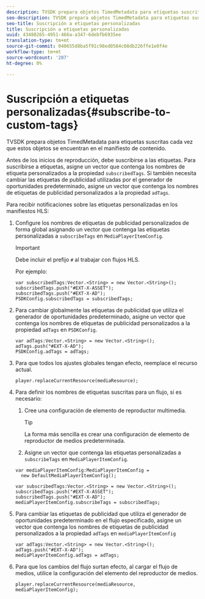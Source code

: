 ```yaml
---
description: TVSDK prepara objetos TimedMetadata para etiquetas suscritas cada vez que estos objetos se encuentran en el manifiesto de contenido.
seo-description: TVSDK prepara objetos TimedMetadata para etiquetas suscritas cada vez que estos objetos se encuentran en el manifiesto de contenido.
seo-title: Suscripción a etiquetas personalizadas
title: Suscripción a etiquetas personalizadas
uuid: 43480265-4951-466a-a347-6debfb6935ee
translation-type: tm+mt
source-git-commit: 040655d8ba5f91c98ed0584c08db226ffe1e0f4e
workflow-type: tm+mt
source-wordcount: '287'
ht-degree: 0%

---
```



# Suscripción a etiquetas personalizadas{#subscribe-to-custom-tags}

TVSDK prepara objetos TimedMetadata para etiquetas suscritas cada vez que estos objetos se encuentran en el manifiesto de contenido.

Antes de los inicios de reproducción, debe suscribirse a las etiquetas.
Para suscribirse a etiquetas, asigne un vector que contenga los nombres de etiqueta personalizados a la propiedad `subscribedTags`. Si también necesita cambiar las etiquetas de publicidad utilizadas por el generador de oportunidades predeterminado, asigne un vector que contenga los nombres de etiquetas de publicidad personalizados a la propiedad `adTags`.

Para recibir notificaciones sobre las etiquetas personalizadas en los manifiestos HLS:

1. Configure los nombres de etiquetas de publicidad personalizados de forma global asignando un vector que contenga las etiquetas personalizadas a `subscribeTags` en `MediaPlayerItemConfig`.

   >[!IMPORTANT]
   >
   >Debe incluir el prefijo `#` al trabajar con flujos HLS.

   Por ejemplo:

   ```
   var subscribedTags:Vector.<String> = new Vector.<String>(); 
   subscribedTags.push("#EXT-X-ASSET"); 
   subscribedTags.push("#EXT-X-AD"); 
   PSDKConfig.subscribedTags = subscribedTags;
   ```

1. Para cambiar globalmente las etiquetas de publicidad que utiliza el generador de oportunidades predeterminado, asigne un vector que contenga los nombres de etiquetas de publicidad personalizados a la propiedad `adTags` en `PSDKConfig`.

   ```
   var adTags:Vector.<String> = new Vector.<String>(); 
   adTags.push("#EXT-X-AD"); 
   PSDKConfig.adTags = adTags; 
   ```

1. Para que todos los ajustes globales tengan efecto, reemplace el recurso actual.

   ```
   player.replaceCurrentResource(mediaResource);
   ```

1. Para definir los nombres de etiquetas suscritas para un flujo, si es necesario:
   1. Cree una configuración de elemento de reproductor multimedia.

      >[!TIP]
      >
      >La forma más sencilla es crear una configuración de elemento de reproductor de medios predeterminada.

   1. Asigne un vector que contenga las etiquetas personalizadas a `subscribeTags` en `MediaPlayerItemConfig`.

   ```
   var mediaPlayerItemConfig:MediaPlayerItemConfig =  
     new DefaultMediaPlayerItemConfig(); 
   
   var subscribedTags:Vector.<String> = new Vector.<String>(); 
   subscribedTags.push("#EXT-X-ASSET"); 
   subscribedTags.push("#EXT-X-AD"); 
   mediaPlayerItemConfig.subscribeTags = subscribedTags;
   ```

1. Para cambiar las etiquetas de publicidad que utiliza el generador de oportunidades predeterminado en el flujo especificado, asigne un vector que contenga los nombres de etiquetas de publicidad personalizados a la propiedad `adTags` en `mediaPlayerItemConfig`

   ```
   var adTags:Vector.<String> = new Vector.<String>(); 
   adTags.push("#EXT-X-AD"); 
   mediaPlayerItemConfig.adTags = adTags;
   ```

1. Para que los cambios del flujo surtan efecto, al cargar el flujo de medios, utilice la configuración del elemento del reproductor de medios.

   ```
   player.replaceCurrentResource(mediaResource, mediaPlayerItemConfig);
   ```

